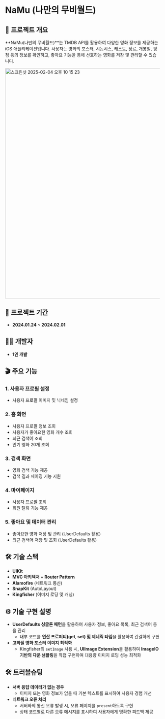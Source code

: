 # NaMu (나만의 무비월드)


## 📌 프로젝트 개요
**NaMu(나만의 무비월드)**는 TMDB API를 활용하여 다양한 영화 정보를 제공하는 iOS 애플리케이션입니다. 사용자는 영화의 포스터, 시놉시스, 캐스트, 장르, 개봉일, 평점 등의 정보를 확인하고, 좋아요 기능을 통해 선호하는 영화를 저장 및 관리할 수 있습니다.


<img width="748" alt="스크린샷 2025-02-04 오후 10 15 23" src="https://github.com/user-attachments/assets/d447713f-d012-4816-92f6-bac43b488123" />


## 📅 프로젝트 기간
- **2024.01.24 ~ 2024.02.01**

## 👨‍💻 개발자
- **1인 개발**

## 🎬 주요 기능
### 1. 사용자 프로필 설정
- 사용자 프로필 이미지 및 닉네임 설정

### 2. 홈 화면
- 사용자 프로필 정보 조회
- 사용자가 좋아요한 영화 개수 조회
- 최근 검색어 조회
- 인기 영화 20개 조회

### 3. 검색 화면
- 영화 검색 기능 제공
- 검색 결과 페이징 기능 지원

### 4. 마이페이지
- 사용자 프로필 조회
- 회원 탈퇴 기능 제공

### 5. 좋아요 및 데이터 관리
- 좋아요한 영화 저장 및 관리 (UserDefaults 활용)
- 최근 검색어 저장 및 조회 (UserDefaults 활용)

## 🛠 기술 스택
- **UIKit**
- **MVC 아키텍처 + Router Pattern**
- **Alamofire** (네트워크 통신)
- **SnapKit** (AutoLayout)
- **Kingfisher** (이미지 로딩 및 캐싱)

## ⚙️ 기술 구현 설명
- **UserDefaults 싱글톤 패턴**을 활용하여 사용자 정보, 좋아요 목록, 최근 검색어 등을 관리
  - 내부 코드를 **연산 프로퍼티(get, set) 및 제네릭 타입**을 활용하여 간결하게 구현
- **고화질 영화 포스터 이미지 최적화**
  - Kingfisher의 `setImage` 사용 시, **UIImage Extension**을 활용하여 **ImageIO 기반의 다운 샘플링**을 직접 구현하여 대용량 이미지 로딩 성능 최적화

## 🛠 트러블슈팅
- **서버 응답 데이터가 없는 경우**
  - 이미지 또는 영화 정보가 없을 때 기본 텍스트를 표시하여 사용자 경험 개선
- **네트워크 오류 처리**
  - 서버와의 통신 오류 발생 시, 오류 페이지를 `present`하도록 구현
  - 상태 코드별로 다른 오류 메시지를 표시하여 사용자에게 명확한 피드백 제공

